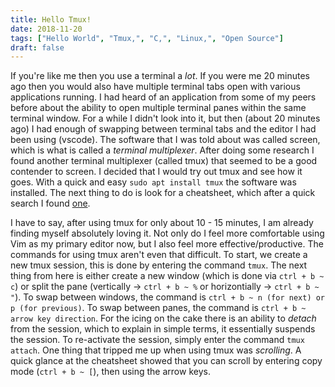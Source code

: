 ```yaml
---
title: Hello Tmux!
date: 2018-11-20
tags: ["Hello World", "Tmux,", "C,", "Linux,", "Open Source"]
draft: false
---
```


If you're like me then you use a terminal a *lot*. If you were me 20 minutes ago then you would also have multiple terminal tabs open with various applications running. I had heard of an application from some of my peers before about the ability to open multiple terminal panes within the same terminal window. For a while I didn't look into it, but then (about 20 minutes ago) I had enough of swapping between terminal tabs and the editor I had been using (vscode). The software that I was told about was called screen, which is what is called a *terminal multiplexer*. After doing some research I found another terminal multiplexer (called tmux) that seemed to be a good contender to screen. I decided that I would try out tmux and see how it goes. With a quick and easy `sudo apt install tmux` the software was installed. The next thing to do is look for a cheatsheet, which after a quick search I found [one](https://tmuxcheatsheet.com).  

I have to say, after using tmux for only about 10 - 15 minutes, I am already finding myself absolutely loving it. Not only do I feel more comfortable using Vim as my primary editor now, but I also feel more effective/productive. The commands for using tmux aren't even that difficult. To start, we create a new tmux session, this is done by entering the command `tmux`. The next thing from here is either create a new window (which is done via `ctrl + b ~ c`) or split the pane (vertically -> `ctrl + b ~ %` or horizontially -> `ctrl + b ~ "`). To swap between windows, the command is `ctrl + b ~ n (for next) or p (for previous)`. To swap between panes, the command is `ctrl + b ~ arrow key direction`. For the icing on the cake there is an ability to *detach* from the session, which to explain in simple terms, it essentially suspends the session. To re-activate the session, simply enter the command `tmux attach`. One thing that tripped me up when using tmux was *scrolling*. A quick glance at the cheatsheet showed that you can scroll by entering copy mode (`ctrl + b ~ [`), then using the arrow keys. 
